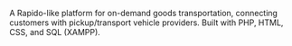 A Rapido-like platform for on-demand goods transportation, connecting customers with pickup/transport vehicle providers. Built with PHP, HTML, CSS, and SQL (XAMPP).
